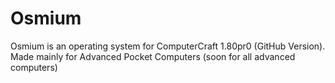 # Osmium
Osmium is an operating system for ComputerCraft 1.80pr0 (GitHub Version).
Made mainly for Advanced Pocket Computers (soon for all advanced computers)

